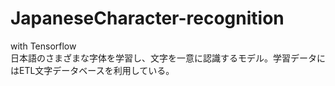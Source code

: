 # JapaneseCharacter-recognition
with Tensorflow  
日本語のさまざまな字体を学習し、文字を一意に認識するモデル。学習データにはETL文字データベースを利用している。
